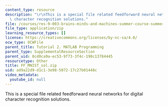 ```yaml
---
content_type: resource
description: "\r\nThis is a special file related feedforward neural networks for digital\
  \ character recognition solutions."
file: /courses/res-9-003-brains-minds-and-machines-summer-course-summer-2015/ad9a22d9d1c13e98507217c27b01448c_FF_MNIST_sol.zip
file_type: application/zip
learning_resource_types: []
license: https://creativecommons.org/licenses/by-nc-sa/4.0/
ocw_type: OCWFile
parent_title: Tutorial 2. MATLAB Programming
parent_type: SupplementalResourceSection
parent_uid: 8cd0ca9a-ec53-9f73-3f4c-198c13784445
resourcetype: Other
title: FF_MNIST_sol.zip
uid: ad9a22d9-d1c1-3e98-5072-17c27b01448c
video_metadata:
  youtube_id: null
---
```


This is a special file related feedforward neural networks for digital character recognition solutions.